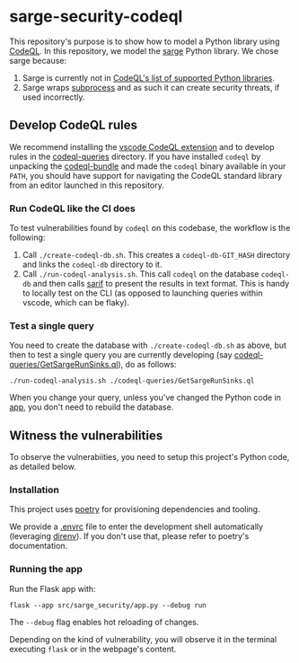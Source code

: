# sarge-security-codeql

This repository's purpose is to show how to model a Python library using [CodeQL](https://codeql.github.com/). In this repository, we model the [sarge](https://github.com/vsajip/sarge) Python library. We chose sarge because:

1. Sarge is currently not in [CodeQL's list of supported Python libraries](https://github.com/github/codeql/tree/main/python/ql/lib/semmle/python/frameworks).
1. Sarge wraps [subprocess](https://docs.python.org/3/library/subprocess.html) and as such it can create security threats, if used incorrectly.

## Develop CodeQL rules

We recommend installing the [vscode CodeQL extension](https://marketplace.visualstudio.com/items?itemName=GitHub.vscode-codeql) and to develop rules in the [codeql-queries](./codeql-queries) directory. If you have installed `codeql` by unpacking the [codeql-bundle](https://github.com/github/codeql-action/releases) and made the `codeql` binary available in your `PATH`, you should have support for navigating the CodeQL standard library from an editor launched in this repository.

### Run CodeQL like the CI does

To test vulnerabilities found by `codeql` on this codebase, the workflow is the following:

1. Call `./create-codeql-db.sh`. This creates a `codeql-db-GIT_HASH` directory and links the `codeql-db` directory to it.
1. Call `./run-codeql-analysis.sh`. This call `codeql` on the database `codeql-db` and then calls [sarif](https://github.com/microsoft/sarif-tools) to present the results in text format. This is handy to locally test on the CLI (as opposed to launching queries within vscode, which can be flaky).

### Test a single query

You need to create the database with `./create-codeql-db.sh` as above, but then to test
a single query you are currently developing (say [codeql-queries/GetSargeRunSinks.ql](./codeql-queries/GetSargeRunSinks.ql)), do as follows:

```shell
./run-codeql-analysis.sh ./codeql-queries/GetSargeRunSinks.ql
```

When you change your query, unless you've changed the Python code in [app](./app), you don't need to rebuild the database.

## Witness the vulnerabilities

To observe the vulnerabiities, you need to setup this project's Python code, as detailed below.

### Installation

This project uses [poetry](https://python-poetry.org/) for provisioning dependencies and tooling.

We provide a [.envrc](./envrc) file to enter the development shell automatically
(leveraging [direnv](https://direnv.net)). If you don't use that, please refer to poetry's documentation.

### Running the app

Run the Flask app with:

```shell
flask --app src/sarge_security/app.py --debug run
```

The `--debug` flag enables hot reloading of changes.

Depending on the kind of vulnerability, you will observe it in the terminal executing `flask` or in the webpage's content.
